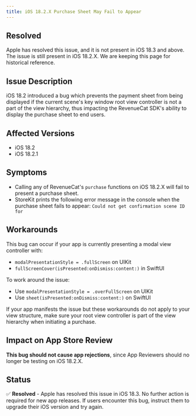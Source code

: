 ```yaml
---
title: iOS 18.2.X Purchase Sheet May Fail to Appear
---
```



## Resolved
Apple has resolved this issue, and it is not present in iOS 18.3 and above. The issue is still present in iOS 18.2.X. We are keeping this page for historical reference.

## Issue Description

iOS 18.2 introduced a bug which prevents the payment sheet from being displayed if the current scene's key window root view controller is not a part of the view hierarchy, thus impacting the RevenueCat SDK's ability to display the purchase sheet to end users.

## Affected Versions

- iOS 18.2
- iOS 18.2.1

## Symptoms
- Calling any of RevenueCat's `purchase` functions on iOS 18.2.X will fail to present a purchase sheet.
- StoreKit prints the following error message in the console when the purchase sheet fails to appear: `Could not get confirmation scene ID for`

## Workarounds

This bug can occur if your app is currently presenting a modal view controller with:

- `modalPresentationStyle = .fullScreen` on UIKit
- `fullScreenCover(isPresented:onDismiss:content:)` in SwiftUI

To work around the issue:

- Use `modalPresentationStyle = .overFullScreen` on UIKit
- Use `sheet(isPresented:onDismiss:content:)` on SwiftUI

If your app manifests the issue but these workarounds do not apply to your view structure, make sure your root view controller is part of the view hierarchy when initiating a purchase.

## Impact on App Store Review

**This bug should not cause app rejections**, since App Reviewers should no longer be testing on iOS 18.2.X.

## Status

✅ **Resolved** - Apple has resolved this issue in iOS 18.3. No further action is required for new app releases. If users encounter this bug, instruct them to upgrade their iOS version and try again.
